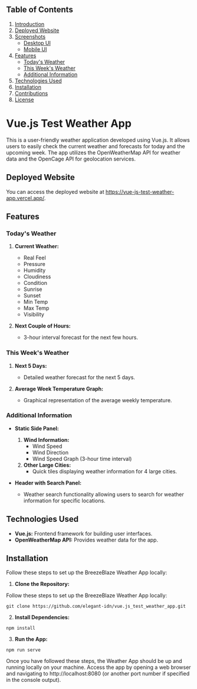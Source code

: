 ## Table of Contents

1. [Introduction](#breezeblaze-weather-app)
2. [Deployed Website](#deployed-website)
3. [Screenshots](#screenshots)
   - [Desktop UI](#desktop-ui)
   - [Mobile UI](#mobile-ui)
4. [Features](#features)
   - [Today's Weather](#todays-weather)
   - [This Week's Weather](#this-weeks-weather)
   - [Additional Information](#additional-information)
5. [Technologies Used](#technologies-used)
6. [Installation](#installation)
7. [Contributions](#contributions)
8. [License](#license)

# Vue.js Test Weather App

This is a user-friendly weather application developed using Vue.js. It allows users to easily check the current weather and forecasts for today and the upcoming week. The app utilizes the OpenWeatherMap API for weather data and the OpenCage API for geolocation services.

## Deployed Website

You can access the deployed website at https://vue-js-test-weather-app.vercel.app/.

## Features

### Today's Weather

1. **Current Weather:**

   - Real Feel
   - Pressure
   - Humidity
   - Cloudiness
   - Condition
   - Sunrise
   - Sunset
   - Min Temp
   - Max Temp
   - Visibility

2. **Next Couple of Hours:**
   - 3-hour interval forecast for the next few hours.

### This Week's Weather

1. **Next 5 Days:**

   - Detailed weather forecast for the next 5 days.

2. **Average Week Temperature Graph:**
   - Graphical representation of the average weekly temperature.

### Additional Information

- **Static Side Panel:**

  1. **Wind Information:**
     - Wind Speed
     - Wind Direction
     - Wind Speed Graph (3-hour time interval)
  2. **Other Large Cities:**
     - Quick tiles displaying weather information for 4 large cities.

- **Header with Search Panel:**
  - Weather search functionality allowing users to search for weather information for specific locations.

## Technologies Used

- **Vue.js:** Frontend framework for building user interfaces.
- **OpenWeatherMap API:** Provides weather data for the app.

## Installation

Follow these steps to set up the BreezeBlaze Weather App locally:

1. **Clone the Repository:**

Follow these steps to set up the BreezeBlaze Weather App locally:

```
git clone https://github.com/elegant-idn/vue.js_test_weather_app.git
```

2. **Install Dependencies:**

```
npm install
```

3. **Run the App:**

```
npm run serve
```

Once you have followed these steps, the Weather App should be up and running locally on your machine. Access the app by opening a web browser and navigating to http://localhost:8080 (or another port number if specified in the console output).
